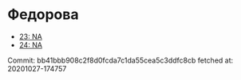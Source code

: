 # Федорова
- [23: NA](23.md)
- [24: NA](24.md)

Commit: bb41bbb908c2f8d0fcda7c1da55cea5c3ddfc8cb
 fetched at: 20201027-174757
